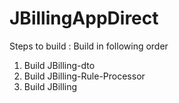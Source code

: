 # JBillingAppDirect

Steps to build :  Build in following order
  1. Build JBilling-dto
  2. Build JBilling-Rule-Processor
  3. Build JBilling
